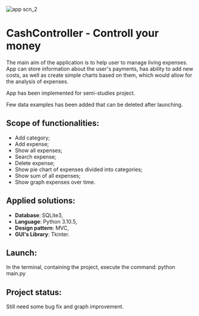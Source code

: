 ![app scn_2](https://user-images.githubusercontent.com/117682448/212727478-3c74f164-64d0-4bd0-a99c-840822055088.png)

# CashController - Controll your money

The main aim of the application is to help user to manage living expenses. 
App can store information about the user's payments, has ability to add new costs, as well as create simple charts based on them, which would allow for the analysis of expenses.
 
App has been implemented for semi-studies project. 

Few data examples has been added that can be deleted after launching. 

## Scope of functionalities:
- Add category;
- Add expense;
- Show all expenses;
- Search expense;
- Delete expense;
- Show pie chart of expenses divided into categories;
- Show sum of all expenses;
- Show graph expenses over time. 

## Applied solutions:
- **Database**:  SQLite3,
- **Language**: Python 3.10.5,	
- **Design pattern**: MVC,	
- **GUI's Library**: Tkinter.

## Launch:
In the terminal, containing the project, execute the command: python main.py 
 
## Project status:
Still need some bug fix and graph improvement. 

